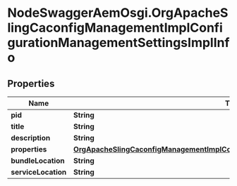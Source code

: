 # NodeSwaggerAemOsgi.OrgApacheSlingCaconfigManagementImplConfigurationManagementSettingsImplInfo

## Properties

Name | Type | Description | Notes
------------ | ------------- | ------------- | -------------
**pid** | **String** |  | [optional] 
**title** | **String** |  | [optional] 
**description** | **String** |  | [optional] 
**properties** | [**OrgApacheSlingCaconfigManagementImplConfigurationManagementSettingsImplProperties**](OrgApacheSlingCaconfigManagementImplConfigurationManagementSettingsImplProperties.md) |  | [optional] 
**bundleLocation** | **String** |  | [optional] 
**serviceLocation** | **String** |  | [optional] 


